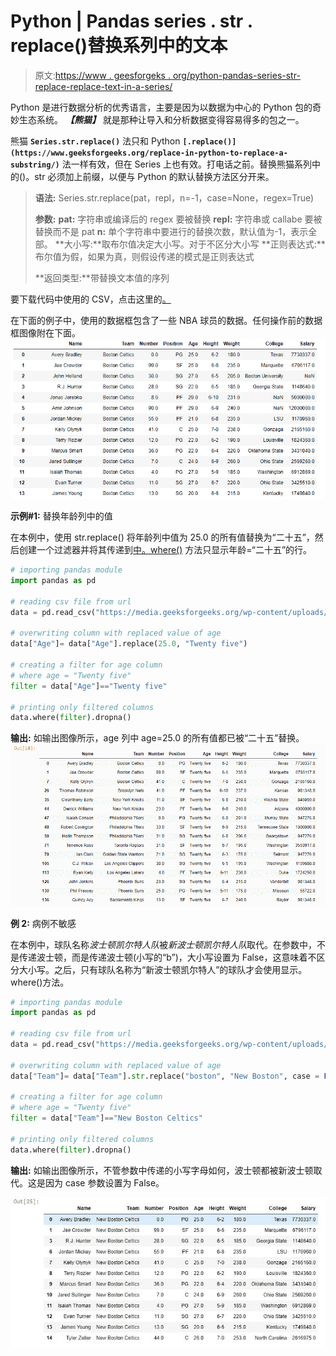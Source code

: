 # Python | Pandas series . str . replace()替换系列中的文本

> 原文:[https://www . geesforgeks . org/python-pandas-series-str-replace-replace-text-in-a-series/](https://www.geeksforgeeks.org/python-pandas-series-str-replace-to-replace-text-in-a-series/)

Python 是进行数据分析的优秀语言，主要是因为以数据为中心的 Python 包的奇妙生态系统。 ***【熊猫】*** 就是那种让导入和分析数据变得容易得多的包之一。

熊猫 **`Series.str.replace()`** 法只和 Python **`[.replace()](https://www.geeksforgeeks.org/replace-in-python-to-replace-a-substring/)`** 法一样有效，但在 Series 上也有效。打电话之前。替换熊猫系列中的()。str 必须加上前缀，以便与 Python 的默认替换方法区分开来。

> **语法:** Series.str.replace(pat，repl，n=-1，case=None，regex=True)
> 
> **参数:**
> **pat:** 字符串或编译后的 regex 要被替换
> **repl:** 字符串或 callabe 要被替换而不是 pat
> **n:** 单个字符串中要进行的替换次数，默认值为-1，表示全部。
> **大小写:**取布尔值决定大小写。对于不区分大小写
> **正则表达式:**布尔值为假，如果为真，则假设传递的模式是正则表达式
> 
> **返回类型:**带替换文本值的序列

要下载代码中使用的 CSV，点击这里的[。](https://media.geeksforgeeks.org/wp-content/uploads/nba.csv)

在下面的例子中，使用的数据框包含了一些 NBA 球员的数据。任何操作前的数据框图像附在下面。
![](img/059440a9724a31605af091e2c484fb0c.png)

**示例#1:** 替换年龄列中的值

在本例中，使用 str.replace()
将年龄列中值为 25.0 的所有值替换为“二十五”，然后创建一个过滤器并将其传递到[中。where()](https://www.geeksforgeeks.org/python-pandas-dataframe-where/) 方法只显示年龄=“二十五”的行。

```py
# importing pandas module 
import pandas as pd

# reading csv file from url
data = pd.read_csv("https://media.geeksforgeeks.org/wp-content/uploads/nba.csv")

# overwriting column with replaced value of age
data["Age"]= data["Age"].replace(25.0, "Twenty five")

# creating a filter for age column 
# where age = "Twenty five"
filter = data["Age"]=="Twenty five"

# printing only filtered columns
data.where(filter).dropna()
```

**输出:**
如输出图像所示，age 列中 age=25.0 的所有值都已被“二十五”替换。
![](img/6319e0fc01a4c6f8c9855bd9586c24a8.png)

**例 2:** 病例不敏感

在本例中，球队名称*波士顿凯尔特人队*被*新波士顿凯尔特人队*取代。在参数中，不是传递波士顿，而是传递波士顿(小写的“b”)，大小写设置为 False，这意味着不区分大小写。之后，只有球队名称为“新波士顿凯尔特人”的球队才会使用显示。where()方法。

```py
# importing pandas module 
import pandas as pd

# reading csv file from url 
data = pd.read_csv("https://media.geeksforgeeks.org/wp-content/uploads/nba.csv")

# overwriting column with replaced value of age 
data["Team"]= data["Team"].str.replace("boston", "New Boston", case = False)

# creating a filter for age column 
# where age = "Twenty five" 
filter = data["Team"]=="New Boston Celtics"

# printing only filtered columns 
data.where(filter).dropna()
```

**输出:**
如输出图像所示，不管参数中传递的小写字母如何，波士顿都被新波士顿取代。这是因为 case 参数设置为 False。

![](img/2034be352da4422c157c55db8b1eabff.png)